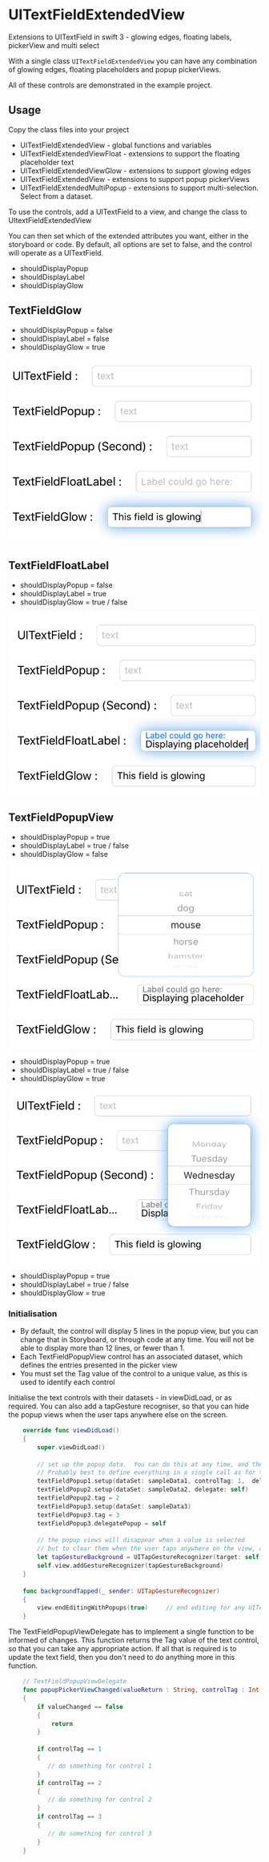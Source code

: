 # UITextFieldExtendedView
Extensions to UITextField in swift 3 - glowing edges, floating labels, pickerView and multi select

With a single class `UITextFieldExtendedView` you can have any combination of glowing edges, floating placeholders and popup pickerViews.

All of these controls are demonstrated in the example project.

## Usage
Copy the class files into your project
- UITextFieldExtendedView - global functions and variables
- UITextFieldExtendedViewFloat - extensions to support the floating placeholder text
- UITextFieldExtendedViewGlow - extensions to support glowing edges
- UITextFieldExtendedView - extensions to support popup pickerViews
- UITextFieldExtendedMultiPopup - extensions to support multi-selection.  Select from a dataset.

To use the controls, add a UITextField to a view, and change the class to UItextFieldExtendedView

You can then set which of the extended attributes you want, either in the storyboard or code.  By default, all options are set to false, and the control will operate as a UITextField.
- shouldDisplayPopup 
- shouldDisplayLabel
- shouldDisplayGlow

## TextFieldGlow
- shouldDisplayPopup    = false
- shouldDisplayLabel    = false
- shouldDisplayGlow     = true 

![Glowing](https://github.com/CarterMiller/TextFieldExtensions/blob/master/screenshots/Glowing.png)


## TextFieldFloatLabel
- shouldDisplayPopup    = false
- shouldDisplayLabel    = true
- shouldDisplayGlow     = true / false

![Floating Text](https://github.com/CarterMiller/TextFieldExtensions/blob/master/screenshots/Floating%20Text.png)

## TextFieldPopupView
- shouldDisplayPopup    = true
- shouldDisplayLabel    = true / false
- shouldDisplayGlow     = false

![Popup](https://github.com/CarterMiller/TextFieldExtensions/blob/master/screenshots/Popup.png)


- shouldDisplayPopup    = true
- shouldDisplayLabel    = true / false
- shouldDisplayGlow     = true

![Popup GLowing](https://github.com/CarterMiller/TextFieldExtensions/blob/master/screenshots/Popup%20Glowing.png)


- shouldDisplayPopup    = true
- shouldDisplayLabel    = true / false
- shouldDisplayGlow     = true

### Initialisation
- By default, the control will display 5 lines in the popup view, but you can change that in Storyboard, or through code at any time.  You will not be able to display more than 12 lines, or fewer than 1.
- Each TextFieldPopupView control has an associated dataset, which defines the entries presented in the picker view
- You must set the Tag value of the control to a unique value, as this is used to identify each control

Initialise the text controls with their datasets - in viewDidLoad, or as required.  You can also add a tapGesture recogniser, so that you can hide the popup views when the user taps anywhere else on the screen.
```swift
    override func viewDidLoad()
    {
        super.viewDidLoad()
        
        // set up the popup data.  You can do this at any time, and there are a range of overrides
        // Probably best to define everything in a single call as for textFieldPopup1
        textFieldPopup1.setup(dataSet: sampleData1, controlTag: 1,  delegate: self)
        textFieldPopup2.setup(dataSet: sampleData2, delegate: self)
        textFieldPopup2.tag = 2
        textFieldPopup3.setup(dataSet: sampleData3)
        textFieldPopup3.tag = 3
        textFieldPopup3.delegatePopup = self

        // the popup views will disappear when a value is selected
        // but to clear them when the user taps anywhere on the view, add this gesture recogniser
        let tapGestureBackground = UITapGestureRecognizer(target: self, action: #selector(self.backgroundTapped(_:)))
        self.view.addGestureRecognizer(tapGestureBackground)    
    }

    func backgroundTapped(_ sender: UITapGestureRecognizer)
    {
        view.endEditingWithPopups(true)     // end editing for any UITextField controls, and also for standard controls
    }
```


The TextFieldPopupViewDelegate has to implement a single function to be informed of changes.  This function returns the Tag value of the text control, so that you can take any appropriate action.  If all that is required is to update the text field, then you don't need to do anything more in this function.

```swift
    // TextFieldPopupViewDelegate
    func popupPickerViewChanged(valueReturn : String, controlTag : Int, valueChanged : Bool)
    {
        if valueChanged == false
        {
            return
        }
        
        if controlTag == 1
        {
           // do something for control 1
        }
        if controlTag == 2
        {
           // do something for control 2
        }
        if controlTag == 3
        {
           // do something for control 3
        }
    }

```
